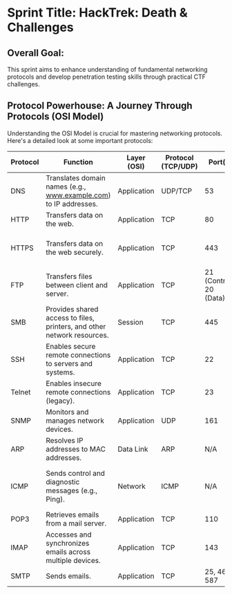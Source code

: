 # Sprint Title: HackTrek: Death & Challenges

## Overall Goal:

This sprint aims to enhance understanding of fundamental networking protocols and develop penetration testing skills through practical CTF challenges.

## Protocol Powerhouse: A Journey Through Protocols (OSI Model)

Understanding the OSI Model is crucial for mastering networking protocols. Here's a detailed look at some important protocols:

| Protocol | Function                                                                    | Layer (OSI) | Protocol (TCP/UDP) | Port(s) | Use Case                                                 |
|----------|-----------------------------------------------------------------------------|-------------|--------------------|---------|-------------------------------------------------------------|
| DNS      | Translates domain names (e.g., www.example.com) to IP addresses.             | Application | UDP/TCP           | 53      | Website browsing, email routing.                           |
| HTTP     | Transfers data on the web.                                                   | Application | TCP               | 80      | Web browsing.                                                 |
| HTTPS    | Transfers data on the web securely.                                           | Application | TCP               | 443     | Secure web browsing, online transactions.                   |
| FTP      | Transfers files between client and server.                                   | Application | TCP               | 21 (Control), 20 (Data)| Transferring large files.                                       |
| SMB      | Provides shared access to files, printers, and other network resources.       | Session     | TCP               | 445     | File sharing on Windows networks.                              |
| SSH      | Enables secure remote connections to servers and systems.                     | Application | TCP               | 22      | Remote server administration, secure file transfers.         |
| Telnet   | Enables insecure remote connections (legacy).                               | Application | TCP               | 23      | Remote access to devices (legacy use).                            |
| SNMP     | Monitors and manages network devices.                                        | Application | UDP               | 161     | Network performance monitoring.                               |
| ARP      | Resolves IP addresses to MAC addresses.                                      | Data Link   | ARP               | N/A     | Communication within local networks.                       |
| ICMP     | Sends control and diagnostic messages (e.g., Ping).                         | Network     | ICMP              | N/A     | Connectivity testing (Ping), route tracing (Traceroute), error reporting. |
| POP3     | Retrieves emails from a mail server.                                        | Application | TCP               | 110     | Email retrieval.                                            |
| IMAP     | Accesses and synchronizes emails across multiple devices.                    | Application | TCP               | 143     | Email synchronization on multiple devices.                   |
| SMTP     | Sends emails.                                                              | Application | TCP               | 25, 465, 587 | Email sending.                                               |


